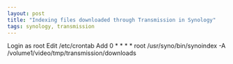 ```yaml
---
layout: post
title: "Indexing files downloaded through Transmission in Synology"
tags: synology, transmission
---
```



Login as root
Edit /etc/crontab
Add 
    0       *       *       *       *       root    /usr/syno/bin/synoindex -A /volume1/video/tmp/transmission/downloads

